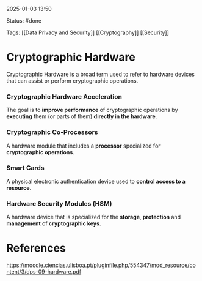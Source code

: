 2025-01-03 13:50

Status: #done 

Tags: [[Data Privacy and Security]] [[Cryptography]] [[Security]] 

# Cryptographic Hardware

Cryptographic Hardware is a broad term used to refer to hardware devices that can assist or perform cryptographic operations.

### Cryptographic Hardware Acceleration
The goal is to **improve performance** of cryptographic operations by **executing** them (or parts of them) **directly in the hardware**.

### Cryptographic Co-Processors
A hardware module that includes a **processor** specialized for **cryptographic operations**.

### Smart Cards
A physical electronic authentication device used to **control access to a resource**.

### Hardware Security Modules (HSM)
A hardware device that is specialized for the **storage**, **protection** and **management** of **cryptographic keys**.

# References

https://moodle.ciencias.ulisboa.pt/pluginfile.php/554347/mod_resource/content/3/dps-09-hardware.pdf